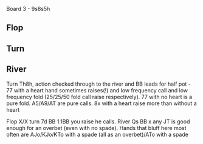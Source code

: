 Board 3 - 9s8s5h

## Flop

## Turn



## River

 Turn Th8h, action checked through to the river and BB leads for half pot - 77 with a heart hand sometimes raises(!) and low frequency call and low frequency fold (25/25/50 fold call raise respectively). 77 with no heart is a pure fold. A5/A9/AT are pure calls. 8x with a heart raise more than without a heart 

Flop X/X turn 7d BB 1.1BB you raise he calls. River Qs BB x any JT is good enough for an overbet (even with no spade). Hands that bluff here most often are AJo/KJo/KTo with a spade (all as an overbet)/ATo with a spade 